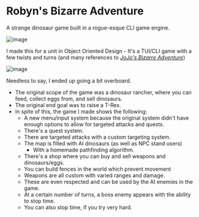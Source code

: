 # Robyn's Bizarre Adventure
A strange dinosaur game built in a rogue-esque CLI game engine.

![image](https://user-images.githubusercontent.com/62225435/192205829-06388e12-6899-448d-8e38-3358bf44bc16.png)

I made this for a unit in Object Oriented Design - It's a TUI/CLI game with a few twists and turns (and many references to [*JoJo's Bizarre Adventure*](https://en.wikipedia.org/wiki/JoJo%27s_Bizarre_Adventure))

![image](https://user-images.githubusercontent.com/62225435/192206242-dcc414a0-ce28-4156-81af-149cc5c7467b.png)

Needless to say, I ended up going a bit overboard. 

 - The original scope of the game was a dinosaur rancher, where you can feed, collect eggs from, and sell dinosaurs.
 - The original end goal was to raise a T-Rex. 
 - In spite of this, the game I made shows the following:
   - A new menu/input system because the original system didn't have enough options to allow for targeted attacks and quests.
   - There's a quest system.
   - There are targeted attacks with a custom targeting system.
   - The map is filled with AI dinosaurs (as well as NPC stand users)
      - With a homemade pathfinding algorithm.
   - There's a shop where you can buy and sell weapons and dinosaurs/eggs. 
   - You can build fences in the world which prevent movement
   - Weapons are all custom with varied ranges and damage.
    - These are even respected and can be used by the AI enemies in the game.
   - At a certain number of turns, a boss enemy appears with the ability to stop time.
   - You can also stop time, if you try very hard.
